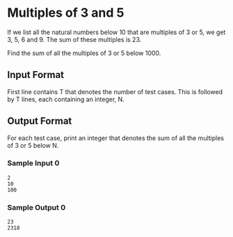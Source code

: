 # Multiples of 3 and 5

If we list all the natural numbers below 10 that are multiples of 3 or 5, we get 3, 5, 6 and 9. The sum of these multiples is 23.

Find the sum of all the multiples of 3 or 5 below 1000.

## Input Format

First line contains T that denotes the number of test cases. This is followed by T lines, each containing an integer, N.


## Output Format

For each test case, print an integer that denotes the sum of all the multiples of 3 or 5 below N.

### Sample Input 0
```
2
10
100
```

### Sample Output 0

```
23
2318
```

